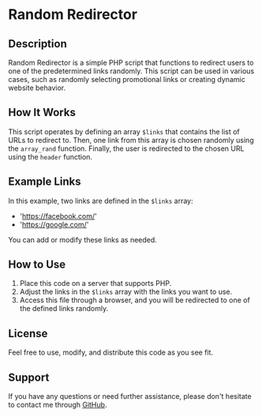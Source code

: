 # Random Redirector

## Description
Random Redirector is a simple PHP script that functions to redirect users to one of the predetermined links randomly. This script can be used in various cases, such as randomly selecting promotional links or creating dynamic website behavior.

## How It Works
This script operates by defining an array `$links` that contains the list of URLs to redirect to. Then, one link from this array is chosen randomly using the `array_rand` function. Finally, the user is redirected to the chosen URL using the `header` function.

## Example Links
In this example, two links are defined in the `$links` array:

- 'https://facebook.com/'
- 'https://google.com/'

You can add or modify these links as needed.

## How to Use
1. Place this code on a server that supports PHP.
2. Adjust the links in the `$links` array with the links you want to use.
3. Access this file through a browser, and you will be redirected to one of the defined links randomly.

## License
Feel free to use, modify, and distribute this code as you see fit.

## Support
If you have any questions or need further assistance, please don't hesitate to contact me through [GitHub](https://github.com/rackiet).
